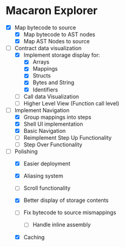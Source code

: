 # Macaron Explorer

- [x] Map bytecode to source
  - [x] Map bytecode to AST nodes
  - [x] Map AST Nodes to source

- [ ] Contract data visualization
  - [x] Implement storage display for:
    - [x] Arrays
    - [x] Mappings
    - [x] Structs
    - [x] Bytes and String
    - [x] Identifiers
  - [ ] Call data Visualization
  - [ ] Higher Level View (Function call level)

- [ ] Implement Navigation
  - [x]  Group mappings into steps
  - [x]  Shell UI implementation
  - [x] Basic Navigation
  - [ ] Reimplement Step Up Functionality
  - [ ] Step Over Functionality

- [ ] Polishing
  - [x] Easier deployment
  - [x] Aliasing system  
  - [ ] Scroll functionality
  - [x] Better display of storage contents
  - [ ] Fix bytecode to source mismappings
    - [ ] Handle inline assembly
  - [x] Caching 

